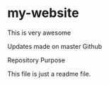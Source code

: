 # my-website

This is very awesome

Updates made on master Github


Repository Purpose

This file is just a readme file.
